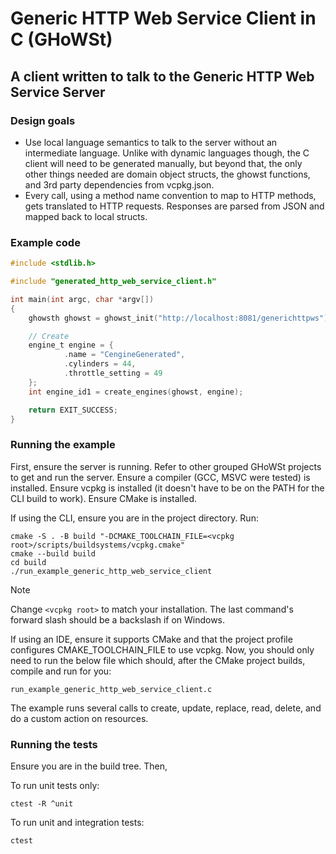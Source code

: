 # Generic HTTP Web Service Client in C (GHoWSt)

## A client written to talk to the Generic HTTP Web Service Server

### Design goals

- Use local language semantics to talk to the server without an intermediate
  language. Unlike with dynamic languages though, the C client will need to be
  generated manually, but beyond that, the only other things needed are domain
  object structs, the ghowst functions, and 3rd party dependencies from
  vcpkg.json.
- Every call, using a method name convention to map to HTTP methods, gets
  translated to HTTP requests. Responses are parsed from JSON and mapped back to
  local structs.

### Example code

```c
#include <stdlib.h>

#include "generated_http_web_service_client.h"

int main(int argc, char *argv[])
{
    ghowsth ghowst = ghowst_init("http://localhost:8081/generichttpws");

    // Create
    engine_t engine = {
            .name = "CengineGenerated",
            .cylinders = 44,
            .throttle_setting = 49
    };
    int engine_id1 = create_engines(ghowst, engine);

    return EXIT_SUCCESS;
}
```

### Running the example

First, ensure the server is running. Refer to other grouped GHoWSt projects to
get and run the server. Ensure a compiler (GCC, MSVC were tested) is installed.
Ensure vcpkg is installed (it doesn't have to be on the PATH for the CLI build
to work). Ensure CMake is installed.

If using the CLI, ensure you are in the project directory. Run:

```
cmake -S . -B build "-DCMAKE_TOOLCHAIN_FILE=<vcpkg root>/scripts/buildsystems/vcpkg.cmake"
cmake --build build
cd build
./run_example_generic_http_web_service_client
```

> [!NOTE]
> Change `<vcpkg root>` to match your installation. The last command's forward slash should be a backslash if on Windows.

If using an IDE, ensure it supports CMake and that the project profile
configures CMAKE_TOOLCHAIN_FILE to use vcpkg. Now, you should only need to run
the below file which should, after the CMake project builds, compile and run for
you:

`run_example_generic_http_web_service_client.c`

The example runs several calls to create, update, replace, read, delete, and do
a custom action on resources.

### Running the tests

Ensure you are in the build tree. Then,

To run unit tests only:

`ctest -R ^unit`

To run unit and integration tests:

`ctest`